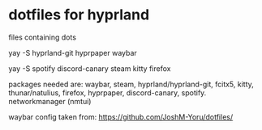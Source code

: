 # dotfiles for hyprland
files containing dots

yay -S hyprland-git hyprpaper waybar


yay -S spotify discord-canary steam kitty firefox

packages needed are:
waybar, steam,  hyprland/hyprland-git, fcitx5, kitty, thunar/natulius, firefox, hyprpaper, discord-canary, spotify. networkmanager (nmtui)

waybar config taken from: https://github.com/JoshM-Yoru/dotfiles/
